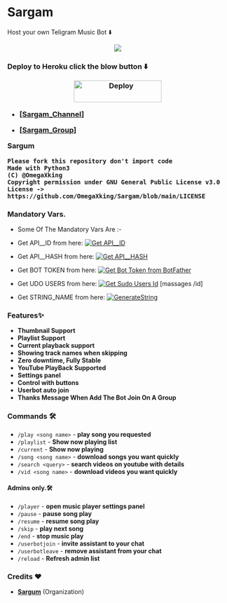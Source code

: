 # Sargam
Host your own Teligram Music Bot ⬇️

<p align="center">
  <img src="https://telegra.ph/file/46a231877db11643fa34d.jpg">
  </p>
 <h3>Deploy to Heroku click the blow button ⬇️ </h>
 
<p align="center"><a href="https://heroku.com/deploy?template=https://github.com/OmegaXking/Sargam">
  <img src="https://www.herokucdn.com/deploy/button.svg" alt="Deploy"width="200" height="50">
  </a></p>

- [[Sargam_Channel](http://t.me/Sargam_Channel)]

- [[Sargam_Group](https://t.me/Sargam_Group)]

**Sargum**

```
Please fork this repository don't import code
Made with Python3
(C) @OmegaXking
Copyright permission under GNU General Public License v3.0
License -> https://github.com/OmegaXking/Sargam/blob/main/LICENSE
```

### Mandatory Vars.

- Some Of The Mandatory Vars Are :-

- Get API__ID from here:  [![Get API__ID](https://img.shields.io/badge/API__-ID-blue)](https://my.telegram.org)

- Get API__HASH from here:  [![Get API__HASH](https://img.shields.io/badge/API__-HASH-blue)](https://my.telegram.org)

- Get BOT TOKEN from here:  [![Get Bot Token from BotFather](https://img.shields.io/badge/Bot__-Token-blue)](https://t.me/BotFather)

- Get UDO USERS from here:  [![Get Sudo Users Id](https://img.shields.io/badge/Sudo__-USERS-red)](https://t.me/MissRose_bot) [massages /id]

- Get STRING_NAME from here:  [![GenerateString](https://img.shields.io/badge/Replit.-Generate%20String-yellow)](https://replit.com/@OmegaXking/Sargam?v=1)


### Features✨

- **Thumbnail Support**
- **Playlist Support**
- **Current playback support**
- **Showing track names when skipping**
- **Zero downtime, Fully Stable**
- **YouTube PlayBack Supported**
- **Settings panel**
- **Control with buttons**
- **Userbot auto join**
- **Thanks Message When Add The Bot Join On A Group**


### Commands 🛠
- `/play <song name>` - **play song you requested**
- `/playlist` - **Show now playing list**
- `/current` - **Show now playing**
- `/song <song name>` - **download songs you want quickly**
- `/search <query>` - **search videos on youtube with details**
- `/vid <song name>` - **download videos you want quickly**

#### Admins only.🛠️
- `/player` - **open music player settings panel**
- `/pause` - **pause song play**
- `/resume` - **resume song play**
- `/skip` - **play next song**
- `/end` - **stop music play**
- `/userbotjoin` - **invite assistant to your chat**
- `/userbotleave` - **remove assistant from your chat**
- `/reload` - **Refresh admin list**

### Credits ❤

- **[Sargum](https://github.com/OmegaXking)** (Organization)
